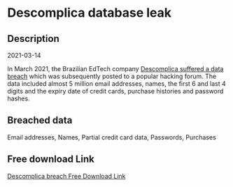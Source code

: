 # Descomplica database leak

## Description

2021-03-14

In March 2021, the Brazilian EdTech company <a href="https://atendimento.descomplica.com.br/hc/pt-br/articles/1500003993042-FAQ-Ataque-cibern%C3%A9tico-14-03" target="_blank" rel="noopener">Descomplica suffered a data breach</a> which was subsequently posted to a popular hacking forum. The data included almost 5 million email addresses, names, the first 6 and last 4 digits and the expiry date of credit cards, purchase histories and password hashes.

## Breached data

Email addresses, Names, Partial credit card data, Passwords, Purchases

## Free download Link

[Descomplica breach Free Download Link](https://tinyurl.com/2b2k277t)